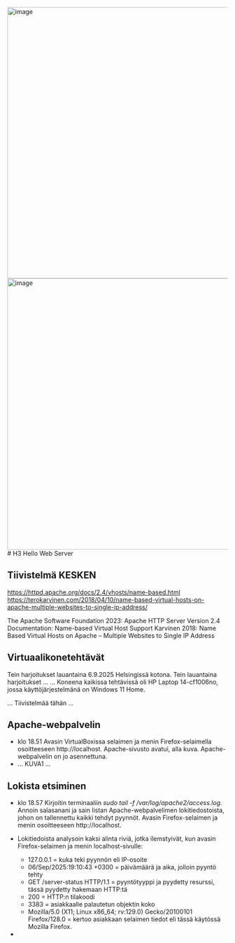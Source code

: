 <img width="1216" height="620" alt="image" src="https://github.com/user-attachments/assets/fdc6192f-23b3-403c-9707-d30955749b05" /><img width="1216" height="620" alt="image" src="https://github.com/user-attachments/assets/2259ac3b-7ddd-4bc7-bcab-6ce7ebf1d0a5" /># H3 Hello Web Server

## Tiivistelmä KESKEN

https://httpd.apache.org/docs/2.4/vhosts/name-based.html
https://terokarvinen.com/2018/04/10/name-based-virtual-hosts-on-apache-multiple-websites-to-single-ip-address/

The Apache Software Foundation 2023: Apache HTTP Server Version 2.4 Documentation: Name-based Virtual Host Support
Karvinen 2018: Name Based Virtual Hosts on Apache – Multiple Websites to Single IP Address

## Virtuaalikonetehtävät

Tein harjoitukset lauantaina 6.9.2025 Helsingissä kotona. Tein lauantaina harjoitukset ... ... 
Koneena kaikissa tehtävissä oli HP Laptop 14-cf1006no, jossa käyttöjärjestelmänä on Windows 11 Home.

... Tiivistelmää tähän ...

## Apache-webpalvelin

- klo 18.51 Avasin VirtualBoxissa selaimen ja menin Firefox-selaimella osoitteeseen http://localhost. Apache-sivusto avatui, alla kuva. Apache-webpalvelin on jo asennettuna.
- ... KUVA1 ...

## Lokista etsiminen

- klo 18.57 Kirjoitin terminaaliin _sudo tail -f /var/log/apache2/access.log_. Annoin salasanani ja sain listan Apache-webpalvelimen lokitiedostoista, johon on tallennettu kaikki tehdyt pyynnöt. Avasin Firefox-selaimen ja menin osoitteeseen http://localhost.
- Lokitiedoista analysoin kaksi alinta riviä, jotka ilemstyivät, kun avasin Firefox-selaimen ja menin localhost-sivulle:
    - 127.0.0.1 = kuka teki pyynnön eli IP-osoite
    - 06/Sep/2025:19:10:43 +0300 = päivämäärä ja aika, jolloin pyyntö tehty
    - GET /server-status HTTP/1.1 = pyyntötyyppi ja pyydetty resurssi, tässä pyydetty hakemaan HTTP:tä
    - 200 = HTTP:n tilakoodi
    - 3383 = asiakkaalle palautetun objektin koko
    - Mozilla/5.0 (X11; Linux x86_64; rv:129.0) Gecko/20100101 Firefox/128.0 = kertoo asiakkaan selaimen tiedot eli tässä käytössä Mozilla Firefox.

- 

